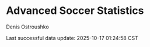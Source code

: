 # Advanced Soccer Statistics
Denis Ostroushko

<!-- gfm -->

Last successful data update: 2025-10-17 01:24:58 CST
